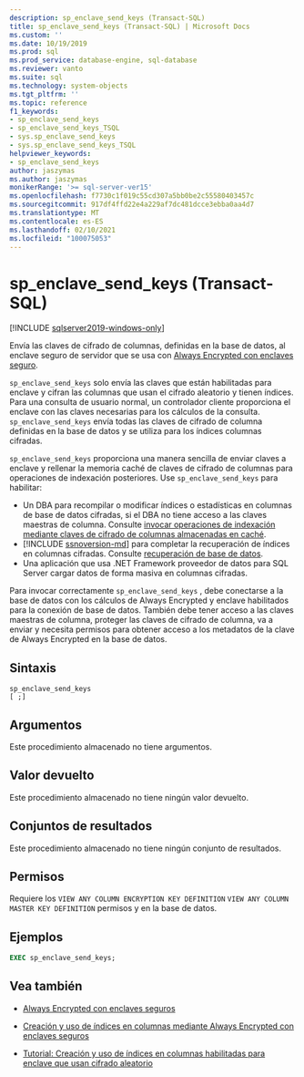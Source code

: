 ```yaml
---
description: sp_enclave_send_keys (Transact-SQL)
title: sp_enclave_send_keys (Transact-SQL) | Microsoft Docs
ms.custom: ''
ms.date: 10/19/2019
ms.prod: sql
ms.prod_service: database-engine, sql-database
ms.reviewer: vanto
ms.suite: sql
ms.technology: system-objects
ms.tgt_pltfrm: ''
ms.topic: reference
f1_keywords:
- sp_enclave_send_keys
- sp_enclave_send_keys_TSQL
- sys.sp_enclave_send_keys
- sys.sp_enclave_send_keys_TSQL
helpviewer_keywords:
- sp_enclave_send_keys
author: jaszymas
ms.author: jaszymas
monikerRange: '>= sql-server-ver15'
ms.openlocfilehash: f7730c1f019c55cd307a5bb0be2c55580403457c
ms.sourcegitcommit: 917df4ffd22e4a229af7dc481dcce3ebba0aa4d7
ms.translationtype: MT
ms.contentlocale: es-ES
ms.lasthandoff: 02/10/2021
ms.locfileid: "100075053"
---
```

# <a name="sp_enclave_send_keys-transact-sql"></a>sp_enclave_send_keys (Transact-SQL)
[!INCLUDE [sqlserver2019-windows-only](../../includes/applies-to-version/sqlserver2019-windows-only.md)]

Envía las claves de cifrado de columnas, definidas en la base de datos, al enclave seguro de servidor que se usa con [Always Encrypted con enclaves seguro](../security/encryption/always-encrypted-enclaves.md).

`sp_enclave_send_keys` solo envía las claves que están habilitadas para enclave y cifran las columnas que usan el cifrado aleatorio y tienen índices. Para una consulta de usuario normal, un controlador cliente proporciona el enclave con las claves necesarias para los cálculos de la consulta. `sp_enclave_send_keys` envía todas las claves de cifrado de columna definidas en la base de datos y se utiliza para los índices columnas cifradas. 

`sp_enclave_send_keys` proporciona una manera sencilla de enviar claves a enclave y rellenar la memoria caché de claves de cifrado de columnas para operaciones de indexación posteriores. Use `sp_enclave_send_keys` para habilitar:
- Un DBA para recompilar o modificar índices o estadísticas en columnas de base de datos cifradas, si el DBA no tiene acceso a las claves maestras de columna. Consulte [invocar operaciones de indexación mediante claves de cifrado de columnas almacenadas en caché](../security/encryption/always-encrypted-enclaves-create-use-indexes.md#invoke-indexing-operations-using-cached-column-encryption-keys).
- [!INCLUDE [ssnoversion-md](../../includes/ssnoversion-md.md)] para completar la recuperación de índices en columnas cifradas. Consulte [recuperación de base de datos](../security/encryption/always-encrypted-enclaves.md#database-recovery).
- Una aplicación que usa .NET Framework proveedor de datos para SQL Server cargar datos de forma masiva en columnas cifradas.

Para invocar correctamente `sp_enclave_send_keys` , debe conectarse a la base de datos con los cálculos de Always Encrypted y enclave habilitados para la conexión de base de datos. También debe tener acceso a las claves maestras de columna, proteger las claves de cifrado de columna, va a enviar y necesita permisos para obtener acceso a los metadatos de la clave de Always Encrypted en la base de datos. 

## <a name="syntax"></a>Sintaxis  
  
```
sp_enclave_send_keys
[ ;]  
```

## <a name="arguments"></a>Argumentos

Este procedimiento almacenado no tiene argumentos.

## <a name="return-value"></a>Valor devuelto

Este procedimiento almacenado no tiene ningún valor devuelto.
  
## <a name="result-sets"></a>Conjuntos de resultados

Este procedimiento almacenado no tiene ningún conjunto de resultados.
  
## <a name="permissions"></a>Permisos

 Requiere los `VIEW ANY COLUMN ENCRYPTION KEY DEFINITION` `VIEW ANY COLUMN MASTER KEY DEFINITION` permisos y en la base de datos.  
  
## <a name="examples"></a>Ejemplos  
  
```sql
EXEC sp_enclave_send_keys;  
```

## <a name="see-also"></a>Vea también
- [Always Encrypted con enclaves seguros](../security/encryption/always-encrypted-enclaves.md) 
 
- [Creación y uso de índices en columnas mediante Always Encrypted con enclaves seguros](../security/encryption/always-encrypted-enclaves-create-use-indexes.md)

- [Tutorial: Creación y uso de índices en columnas habilitadas para enclave que usan cifrado aleatorio](../security/tutorial-creating-using-indexes-on-enclave-enabled-columns-using-randomized-encryption.md)
